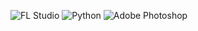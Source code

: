 ![FL Studio](url "https://raw.githubusercontent.com/ghosteryy/ghosteryy/main/fl.png")
![Python](url "https://raw.githubusercontent.com/ghosteryy/ghosteryy/main/python.png")
![Adobe Photoshop](url "https://raw.githubusercontent.com/ghosteryy/ghosteryy/main/photoshop.png")

<!--
**ghosteryy/ghosteryy** is a ✨ _special_ ✨ repository because its `README.md` (this file) appears on your GitHub profile.

Here are some ideas to get you started:

- 🔭 I’m currently working on ...
- 🌱 I’m currently learning ...
- 👯 I’m looking to collaborate on ...
- 🤔 I’m looking for help with ...
- 💬 Ask me about ...
- 📫 How to reach me: ...
- 😄 Pronouns: ...
- ⚡ Fun fact: ...
-->

